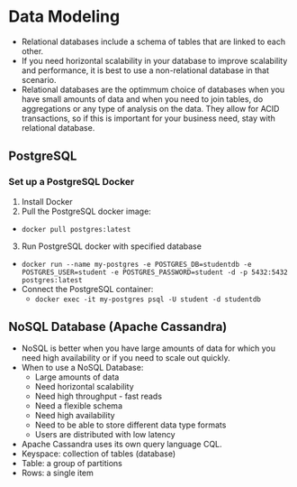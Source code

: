# Data Modeling
- Relational databases include a schema of tables that are linked to each other.
- If you need horizontal scalability in your database to improve scalability and performance, it is best to use a non-relational database in that scenario.
- Relational databases are the optimmum choice of databases when you have small amounts of data and when you need to join tables, do aggregations or any type of analysis on the data. They allow for ACID transactions, so if this is important for your business need, stay with relational database.

## PostgreSQL
### Set up a PostgreSQL Docker
1. Install Docker
2. Pull the PostgreSQL docker image:
- `docker pull postgres:latest`
3. Run PostgreSQL docker with specified database
- `docker run --name my-postgres -e POSTGRES_DB=studentdb -e POSTGRES_USER=student -e POSTGRES_PASSWORD=student -d -p 5432:5432 postgres:latest`
- Connect the PostgreSQL container:
    - `docker exec -it my-postgres psql -U student -d studentdb`

## NoSQL Database (Apache Cassandra)
- NoSQL is better when you have large amounts of data for which you need high availability or if you need to scale out quickly.
- When to use a NoSQL Database:
    - Large amounts of data
    - Need horizontal scalability
    - Need high throughput - fast reads
    - Need a flexible schema
    - Need high availability
    - Need to be able to store different data type formats
    - Users are distributed with low latency
- Apache Cassandra uses its own query language CQL.
- Keyspace: collection of tables (database)
- Table: a group of partitions
- Rows: a single item

